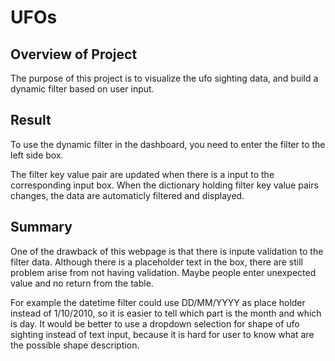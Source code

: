 # UFOs

## Overview of Project

The purpose of this project is to visualize the ufo sighting data, and build a dynamic filter based on user input.

## Result

To use the dynamic filter in the dashboard, you need to enter the filter to the left side box.

The filter key value pair are updated when there is a input to the corresponding input box. When the dictionary holding filter key value pairs changes, the data are automaticly filtered and displayed.

## Summary

One of the drawback of this webpage is that there is inpute validation to the filter data. Although there is a placeholder text in the box, there are still problem arise from not having validation. Maybe people enter unexpected value and no return from the table.

For example the datetime filter could use DD/MM/YYYY as place holder instead of 1/10/2010, so it is easier to tell which part is the month and which is day. It would be better to use a dropdown selection for shape of ufo sighting instead of text input, because it is hard for user to know what are the possible shape description.
